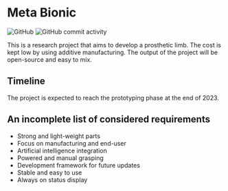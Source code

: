 # Meta Bionic
![GitHub](https://img.shields.io/github/license/felixraduica/meta-bionic)
![GitHub commit activity](https://img.shields.io/github/commit-activity/w/felixraduica/meta-bionic)

<p>This is a research project that aims to develop a prosthetic limb. The cost is kept low by using additive manufacturing. The output of the project will be open-source and easy to mix.</p>

## Timeline
<p>The project is expected to reach the prototyping phase at the end of 2023.</p>

## An incomplete list of considered requirements
<ul>
  <li>Strong and light-weight parts</li>
  <li>Focus on manufacturing and end-user</li>
  <li>Artificial intelligence integration</li>
  <li>Powered and manual grasping</li>
  <li>Development framework for future updates</li>
  <li>Stable and easy to use</li>
  <li>Always on status display</li>
</ul>
